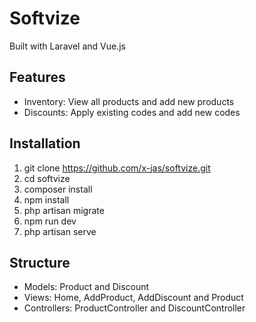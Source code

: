 # Softvize

Built with Laravel and Vue.js

## Features

- Inventory: View all products and add new products
- Discounts: Apply existing codes and add new codes

## Installation

1. git clone https://github.com/x-jas/softvize.git
2. cd softvize
3. composer install
4. npm install
5. php artisan migrate
6. npm run dev
7. php artisan serve

## Structure

- Models: Product and Discount
- Views: Home, AddProduct, AddDiscount and Product
- Controllers: ProductController and DiscountController
